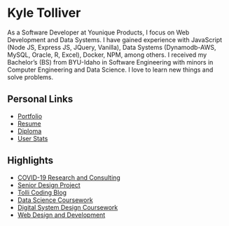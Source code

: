Kyle Tolliver
================

As a Software Developer at Younique Products, I focus on Web Development
and Data Systems. I have gained experience with JavaScript (Node JS,
Express JS, JQuery, Vanilla), Data Systems (Dynamodb-AWS, MySQL, Oracle,
R, Excel), Docker, NPM, among others. I received my Bachelor’s (BS) from
BYU-Idaho in Software Engineering with minors in Computer Engineering
and Data Science. I love to learn new things and solve problems.

## Personal Links

  - [Portfolio](https://kctolli.github.io/)
  - [Resume](https://kctolli.github.io/Resume/)
  - [Diploma](https://kctolli.github.io/site_libs/images/diploma.pdf)
  - [User Stats](https://kctolli.github.io/kctolli/stats.html)

## Highlights

  - [COVID-19 Research and
    Consulting](https://kctolli.github.io/COVID-19/index.html)
  - [Senior Design Project](https://ecen499-nasa.github.io/index.html)
  - [Tolli Coding Blog](https://tolli-coding.netlify.app/)
  - [Data Science
    Coursework](https://kctolli.github.io/Data-Science/index.html)
  - [Digital System Design
    Coursework](https://kctolli.github.io/ECEN340/index.html)
  - [Web Design and
    Development](https://kctolli.github.io/WDD100/index.html)
